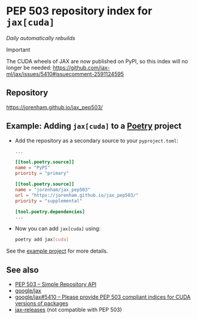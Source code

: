 # PEP 503 repository index for `jax[cuda]`

*Daily automatically rebuilds*

> [!IMPORTANT]  
> The CUDA wheels of JAX are now published on PyPI, so this index will no longer be needed: https://github.com/jax-ml/jax/issues/5410#issuecomment-2591124595

## Repository

https://jorenham.github.io/jax_pep503/

## Example: Adding `jax[cuda]` to a [Poetry](https://python-poetry.org/) project

- Add the repository as a secondary source to your `pyproject.toml`:

    ```toml
    ...
    
    [[tool.poetry.source]]
    name = "PyPI"
    priority = "primary"

    [[tool.poetry.source]]
    name = "jorenham/jax_pep503"
    url = "https://jorenham.github.io/jax_pep503/"
    priority = "supplemental"

    [tool.poetry.dependencies]
    ...
    ```

- Now you can add `jax[cuda]` using:

    ```bash
    poetry add jax[cuda]
    ```

See the [example project](example_project) for more details.

## See also

- [PEP 503 – Simple Repository API](https://peps.python.org/pep-0503/)
- [google/jax](https://github.com/google/jax)
- [google/jax#5410 – Please provide PEP 503 compliant indices for CUDA versions of packages](https://github.com/google/jax/issues/5410)
- [jax-releases](https://storage.googleapis.com/jax-releases/) (not compatible with PEP 503)

